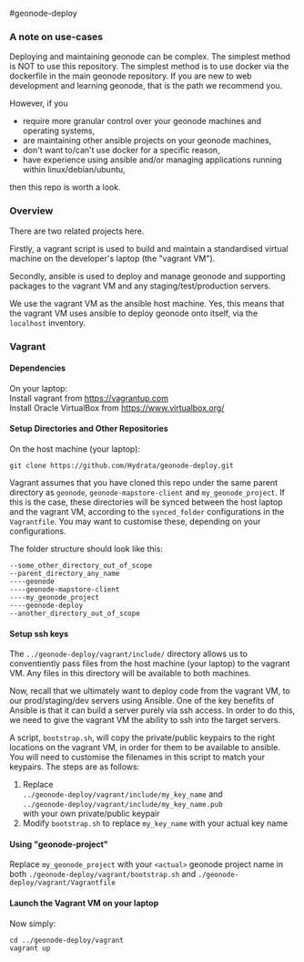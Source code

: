 #geonode-deploy

### A note on use-cases
Deploying and maintaining geonode can be complex. The simplest method is NOT
to use this repository. The simplest method is to use docker via the dockerfile in the
main geonode repository. If you are new to web development and learning geonode, that 
is the path we recommend you.

However, if you
* require more granular control over your geonode machines and operating systems,
* are maintaining other ansible projects on your geonode machines,
* don't want to/can't use docker for a specific reason,
* have experience using ansible and/or managing applications running within linux/debian/ubuntu,

then this repo is worth a look.

### Overview
There are two related projects here.

Firstly, a vagrant script is used to build and maintain a standardised virtual machine 
on the developer's laptop (the "vagrant VM"). 

Secondly, ansible is used to deploy and manage geonode and supporting packages to the 
vagrant VM and any staging/test/production servers.

We use the vagrant VM as the ansible host machine. Yes, this means that the vagrant VM
uses ansible to deploy geonode onto itself, via the `localhost` inventory. 

### Vagrant
#### Dependencies
On your laptop:  
Install vagrant from https://vagrantup.com  
Install Oracle VirtualBox from https://www.virtualbox.org/

#### Setup Directories and Other Repositories
On the host machine (your laptop):
```
git clone https://github.com/Hydrata/geonode-deploy.git
```
Vagrant assumes that you have cloned this repo under the same parent directory as `geonode`, `geonode-mapstore-client` and `my_geonode_project`. 
If this is the case, these directories will be synced between the host laptop and the vagrant VM, according to the `synced_folder` configurations
in the `Vagrantfile`. You may want to customise these, depending on your configurations.

The folder structure should look like this:

```
--some_other_directory_out_of_scope
--parent_directory_any_name
----geonode
----geonode-mapstore-client
----my_geonode_project
----geonode-deploy
--another_directory_out_of_scope
```

#### Setup ssh keys
The `../geonode-deploy/vagrant/include/` directory allows us to conventiently pass files from the 
host machine (your laptop) to the vagrant VM. Any files in this directory will be available to both 
machines. 

Now, recall that we ultimately want to deploy code from the vagrant VM, to our
prod/staging/dev servers using Ansible. One of the key benefits of Ansible is that it can 
build a server purely via ssh access. In order to do this, we need to give the vagrant VM the 
ability to ssh into the target servers.

A script, `bootstrap.sh`, will copy the private/public keypairs to the right locations on 
the vagrant VM, in order for them to be available to ansible. You will need to customise the 
filenames in this script to match your keypairs. The steps are as follows:
1. Replace  
```../geonode-deploy/vagrant/include/my_key_name``` and</br>
```../geonode-deploy/vagrant/include/my_key_name.pub``` </br>
with your own private/public keypair
2. Modify `bootstrap.sh` to replace `my_key_name` with your actual key name

#### Using "geonode-project"
Replace `my_geonode_project` with your `<actual>` geonode project name in both 
`./geonode-deploy/vagrant/bootstrap.sh` and `./geonode-deploy/vagrant/Vagrantfile`

#### Launch the Vagrant VM on your laptop
Now simply:
```
cd ../geonode-deploy/vagrant
vagrant up
```
